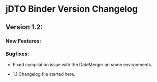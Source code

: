 jDTO Binder Version Changelog
==============================

Version 1.2:
------------

### New Features:


### Bugfixes:

* Fixed compilation issue with the DateMerger on some environments.


* 1.1 Changelog file started here.